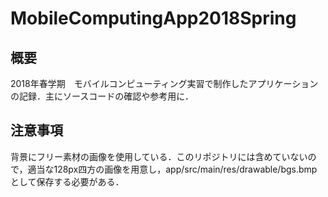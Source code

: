 # MobileComputingApp2018Spring
## 概要
2018年春学期　モバイルコンピューティング実習で制作したアプリケーションの記録．主にソースコードの確認や参考用に．  

## 注意事項
背景にフリー素材の画像を使用している．このリポジトリには含めていないので，適当な128px四方の画像を用意し，app/src/main/res/drawable/bgs.bmpとして保存する必要がある．